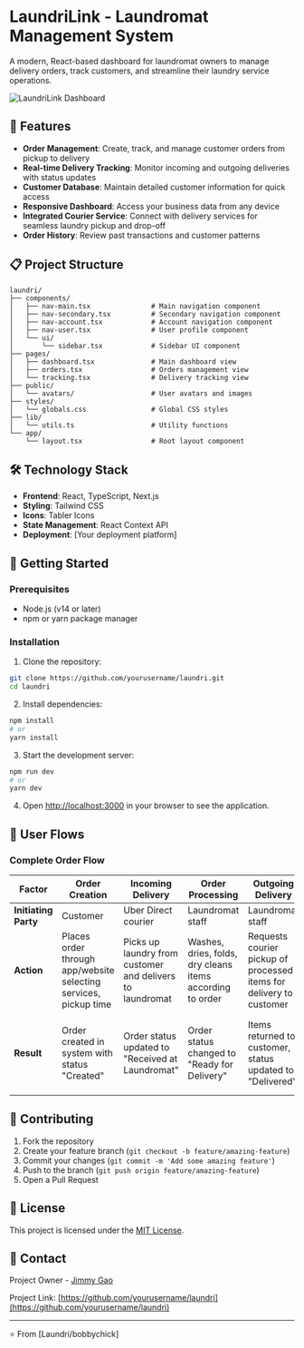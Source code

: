 # LaundriLink - Laundromat Management System

A modern, React-based dashboard for laundromat owners to manage delivery orders, track customers, and streamline their laundry service operations.

![LaundriLink Dashboard](https://via.placeholder.com/800x450.png?text=LaundriLink+Dashboard)

## 🚀 Features

- **Order Management**: Create, track, and manage customer orders from pickup to delivery
- **Real-time Delivery Tracking**: Monitor incoming and outgoing deliveries with status updates
- **Customer Database**: Maintain detailed customer information for quick access
- **Responsive Dashboard**: Access your business data from any device
- **Integrated Courier Service**: Connect with delivery services for seamless laundry pickup and drop-off
- **Order History**: Review past transactions and customer patterns

## 📋 Project Structure

```
laundri/
├── components/
│   ├── nav-main.tsx               # Main navigation component
│   ├── nav-secondary.tsx          # Secondary navigation component
│   ├── nav-account.tsx            # Account navigation component
│   ├── nav-user.tsx               # User profile component
│   └── ui/
│       └── sidebar.tsx            # Sidebar UI component
├── pages/
│   ├── dashboard.tsx              # Main dashboard view
│   ├── orders.tsx                 # Orders management view
│   └── tracking.tsx               # Delivery tracking view
├── public/
│   └── avatars/                   # User avatars and images
├── styles/
│   └── globals.css                # Global CSS styles
├── lib/
│   └── utils.ts                   # Utility functions
└── app/
    └── layout.tsx                 # Root layout component
```

## 🛠️ Technology Stack

- **Frontend**: React, TypeScript, Next.js
- **Styling**: Tailwind CSS
- **Icons**: Tabler Icons
- **State Management**: React Context API
- **Deployment**: [Your deployment platform]

## 🚦 Getting Started

### Prerequisites

- Node.js (v14 or later)
- npm or yarn package manager

### Installation

1. Clone the repository:
```bash
git clone https://github.com/yourusername/laundri.git
cd laundri
```

2. Install dependencies:
```bash
npm install
# or
yarn install
```

3. Start the development server:
```bash
npm run dev
# or
yarn dev
```

4. Open [http://localhost:3000](http://localhost:3000) in your browser to see the application.

## 📱 User Flows

### Complete Order Flow

| Factor | Order Creation | Incoming Delivery | Order Processing | Outgoing Delivery | Order Complete |
|--------|----------------|-------------------|------------------|-------------------|----------------|
| **Initiating Party** | Customer | Uber Direct courier | Laundromat staff | Laundromat staff | System |
| **Action** | Places order through app/website selecting services, pickup time | Picks up laundry from customer and delivers to laundromat | Washes, dries, folds, dry cleans items according to order | Requests courier pickup of processed items for delivery to customer | Confirms successful delivery and processes payment |
| **Result** | Order created in system with status "Created" | Order status updated to "Received at Laundromat" | Order status changed to "Ready for Delivery" | Items returned to customer, status updated to "Delivered" | Order marked as "Complete" and submitted to billing system |

## 📝 Contributing

1. Fork the repository
2. Create your feature branch (`git checkout -b feature/amazing-feature`)
3. Commit your changes (`git commit -m 'Add some amazing feature'`)
4. Push to the branch (`git push origin feature/amazing-feature`)
5. Open a Pull Request

## 📄 License

This project is licensed under the [MIT License](LICENSE.md).

## 💬 Contact

Project Owner - [Jimmy Gao](mailto:james442555@hotmail.com)

Project Link: [https://github.com/yourusername/laundri](https://github.com/yourusername/laundri)

---

⭐️ From [Laundri/bobbychick]